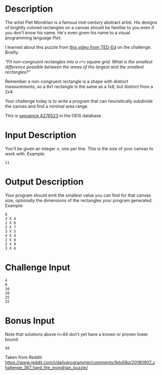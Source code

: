 # Description

The artist Piet Mondrian is a famous mid-century abstract artist. His designs of brightly colored rectangles on a canvas should be familiar to you even if you don't know his name. He's even given his name to a visual programming language _Piet_.

I learned about this puzzle from [this video from TED-Ed](https://www.youtube.com/watch?v=AWcY2-FBa9k) on the challenge. Briefly:

_"Fit non-congruent rectangles into a `n*n` square grid. What is the smallest difference possible between the areas of the largest and the smallest rectangles?"_

Remember a non-congruent rectangle is a shape with distinct measurements, so a 8x1 rectangle is the same as a 1x8, but distinct from a 2x4. 

Your challenge today is to write a program that can heuristically subdivide the canvas and find a minimal area range. 

This is [sequence A276523](http://oeis.org/A276523) in the OEIS database. 

# Input Description

You'll be given an integer _n_, one per line. This is the size of your canvas to work with. Example:

    11

# Output Description

Your program should emit the smallest value you can find for that canvas size, optionally the dimensions of the rectangles your program generated. Example:

    6
    3 X 4
    2 X 6
    2 X 7
    3 X 5
    4 X 4
    2 X 8
    2 X 9
    3 X 6

# Challenge Input


    4
    8
    10
    20
    25
    32

# Bonus Input

Note that solutions above n=44 don't yet have a known or proven lower bound. 

    50

Taken from Reddit: https://www.reddit.com/r/dailyprogrammer/comments/9dv08q/20180907_challenge_367_hard_the_mondrian_puzzle/